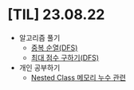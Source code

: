 # [TIL] 23.08.22

* 알고리즘 풀기
    * [중복 순열(DFS)](../java_algorithm/inflearn_algorithm_lecture/src/dfs_and_bfs/중복순열/Main.java)
    * [최대 점수 구하기(DFS)](../java_algorithm/inflearn_algorithm_lecture/src/dfs_and_bfs/최대점수_구하기_DFS/Main.java)
* 개인 공부하기
    * [Nested Class 메모리 누수 관련](../java_study/src/nested_class/nested_class.md)